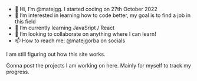 - 👋 Hi, I’m @matejgg. I started coding on 27th October 2022               
- 👀 I’m interested in learning how to code better, my goal is to find a job in this field 
- 🌱 I’m currently learning JavaSript / React
- 💞️ I’m looking to collaborate on anything where I can learn!
- 📫 How to reach me: @matejgorba on socials


I am still figuring out how this site works.

Gonna post the projects I am working on here. Mainly for myself to track my progress.


<!---
matejgg/matejgg is a ✨ special ✨ repository because its `README.md` (this file) appears on your GitHub profile.
You can click the Preview link to take a look at your changes.
--->
